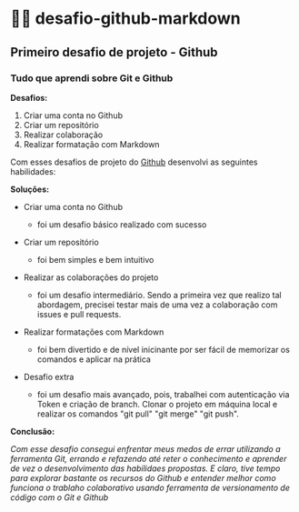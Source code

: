 # 🧑‍💻 desafio-github-markdown

## Primeiro desafio de projeto - Github


### Tudo que aprendi sobre Git e Github


__Desafios:__

1. Criar uma conta no Github
2. Criar um repositório
3. Realizar colaboração
4. Realizar formatação com Markdown


Com esses desafios de projeto do [Github](https://upload.wikimedia.org/wikipedia/commons/thumb/c/c2/GitHub_Invertocat_Logo.svg/180px-GitHub_Invertocat_Logo.svg.png)
 desenvolvi as seguintes habilidades:

 __Soluções:__


- Criar uma conta no Github
  - foi um desafio básico realizado com sucesso

- Criar um repositório
  - foi bem simples e bem intuitivo

- Realizar as colaborações do projeto
  - foi um desafio intermediário. Sendo a primeira vez que realizo tal abordagem, precisei testar mais de uma vez a colaboração com issues e pull requests.

- Realizar formatações com Markdown
  - foi bem divertido e de nível inicinante por ser fácil de memorizar os comandos e aplicar na prática

- Desafio extra
  - foi um desafio mais avançado, pois, trabalhei com autenticação via Token e criação de branch. Clonar o projeto em máquina local e realizar os comandos "git pull" "git merge" "git push".

__Conclusão:__

*Com esse desafio consegui enfrentar meus medos de errar utilizando a ferramenta Git, errando e refazendo até reter o conhecimento e aprender de vez o desenvolvimento das habilidaes propostas. E claro, tive tempo para explorar bastante os recursos do Github e entender melhor como funciona o trablaho colaborativo usando ferramenta de versionamento de código com o Git e Github*
